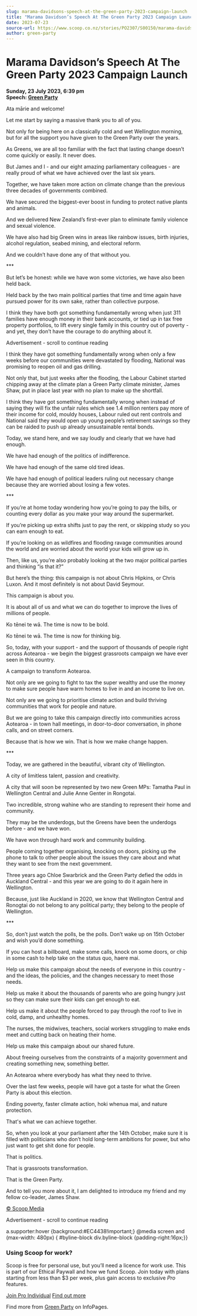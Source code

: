 ```yaml
---
slug: marama-davidsons-speech-at-the-green-party-2023-campaign-launch
title: "Marama Davidson’s Speech At The Green Party 2023 Campaign Launch"
date: 2023-07-23
source-url: https://www.scoop.co.nz/stories/PO2307/S00150/marama-davidsons-speech-at-the-green-party-2023-campaign-launch.htm
author: green-party
---
```

Marama Davidson’s Speech At The Green Party 2023 Campaign Launch
================================================================

**Sunday, 23 July 2023, 6:39 pm**  
**Speech: [Green Party](https://info.scoop.co.nz/Green_Party)**

Ata mārie and welcome!

Let me start by saying a massive thank you to all of you.

Not only for being here on a classically cold and wet Wellington morning, but for all the support you have given to the Green Party over the years.

As Greens, we are all too familiar with the fact that lasting change doesn’t come quickly or easily. It never does.

But James and I - and our eight amazing parliamentary colleagues - are really proud of what we have achieved over the last six years.

Together, we have taken more action on climate change than the previous three decades of governments combined.

We have secured the biggest-ever boost in funding to protect native plants and animals.

And we delivered New Zealand’s first-ever plan to eliminate family violence and sexual violence.

We have also had big Green wins in areas like rainbow issues, birth injuries, alcohol regulation, seabed mining, and electoral reform.

And we couldn’t have done any of that without you.

\*\*\*

But let’s be honest: while we have won some victories, we have also been held back.

Held back by the two main political parties that time and time again have pursued power for its own sake, rather than collective purpose.

I think they have both got something fundamentally wrong when just 311 families have enough money in their bank accounts, or tied up in tax free property portfolios, to lift every single family in this country out of poverty - and yet, they don’t have the courage to do anything about it.

Advertisement - scroll to continue reading





I think they have got something fundamentally wrong when only a few weeks before our communities were devastated by flooding, National was promising to reopen oil and gas drilling.

Not only that, but just weeks after the flooding, the Labour Cabinet started chipping away at the climate plan a Green Party climate minister, James Shaw, put in place last year with no plan to make up the shortfall.

I think they have got something fundamentally wrong when instead of saying they will fix the unfair rules which see 1.4 million renters pay more of their income for cold, mouldy houses, Labour ruled out rent controls and National said they would open up young people’s retirement savings so they can be raided to push up already unsustainable rental bonds.

Today, we stand here, and we say loudly and clearly that we have had enough.

We have had enough of the politics of indifference.

We have had enough of the same old tired ideas.

We have had enough of political leaders ruling out necessary change because they are worried about losing a few votes.

\*\*\*

If you’re at home today wondering how you’re going to pay the bills, or counting every dollar as you make your way around the supermarket.

If you’re picking up extra shifts just to pay the rent, or skipping study so you can earn enough to eat.

If you’re looking on as wildfires and flooding ravage communities around the world and are worried about the world your kids will grow up in.

Then, like us, you’re also probably looking at the two major political parties and thinking “is that it?”

But here’s the thing: this campaign is not about Chris Hipkins, or Chris Luxon. And it most definitely is not about David Seymour.

This campaign is about you.

It is about all of us and what we can do together to improve the lives of millions of people.

Ko tēnei te wā. The time is now to be bold.

Ko tēnei te wā. The time is now for thinking big.

So, today, with your support - and the support of thousands of people right across Aotearoa - we begin the biggest grassroots campaign we have ever seen in this country.

A campaign to transform Aotearoa.

Not only are we going to fight to tax the super wealthy and use the money to make sure people have warm homes to live in and an income to live on.

Not only are we going to prioritise climate action and build thriving communities that work for people and nature.

But we are going to take this campaign directly into communities across Aotearoa - in town hall meetings, in door-to-door conversation, in phone calls, and on street corners.

Because that is how we win. That is how we make change happen.

\*\*\*

Today, we are gathered in the beautiful, vibrant city of Wellington.

A city of limitless talent, passion and creativity.

A city that will soon be represented by two new Green MPs: Tamatha Paul in Wellington Central and Julie Anne Genter in Rongotai.

Two incredible, strong wahine who are standing to represent their home and community.

They may be the underdogs, but the Greens have been the underdogs before - and we have won.

We have won through hard work and community building.

People coming together organising, knocking on doors, picking up the phone to talk to other people about the issues they care about and what they want to see from the next government.

Three years ago Chloe Swarbrick and the Green Party defied the odds in Auckland Central - and this year we are going to do it again here in Wellington.

Because, just like Auckland in 2020, we know that Wellington Central and Ronogtai do not belong to any political party; they belong to the people of Wellington.

\*\*\*

So, don’t just watch the polls, be the polls. Don’t wake up on 15th October and wish you’d done something.

If you can host a billboard, make some calls, knock on some doors, or chip in some cash to help take on the status quo, haere mai.

Help us make this campaign about the needs of everyone in this country - and the ideas, the policies, and the changes necessary to meet those needs.

Help us make it about the thousands of parents who are going hungry just so they can make sure their kids can get enough to eat.

Help us make it about the people forced to pay through the roof to live in cold, damp, and unhealthy homes.

The nurses, the midwives, teachers, social workers struggling to make ends meet and cutting back on heating their home.

Help us make this campaign about our shared future.

About freeing ourselves from the constraints of a majority government and creating something new, something better.

An Aotearoa where everybody has what they need to thrive.

Over the last few weeks, people will have got a taste for what the Green Party is about this election.

Ending poverty, faster climate action, hoki whenua mai, and nature protection.

That's what we can achieve together.

So, when you look at your parliament after the 14th October, make sure it is filled with politicians who don’t hold long-term ambitions for power, but who just want to get shit done for people.

That is politics.

That is grassroots transformation.

That is the Green Party.

And to tell you more about it, I am delighted to introduce my friend and my fellow co-leader, James Shaw.

[© Scoop Media](http://www.scoop.co.nz/about/terms.html)  

Advertisement - scroll to continue reading



a.supporter:hover {background:#EC4438!important;} @media screen and (max-width: 480px) { #byline-block div.byline-block {padding-right:16px;}}

### Using Scoop for work?

Scoop is free for personal use, but you’ll need a licence for work use. This is part of our Ethical Paywall and how we fund Scoop. Join today with plans starting from less than $3 per week, plus gain access to exclusive _Pro_ features.  
  
[Join Pro Individual](https://pro.scoop.co.nz/Individual/?from=ProIn24) [Find out more](https://pro.scoop.co.nz/using-scoop-for-work/?from=ProIn24)

Find more from [Green Party](https://info.scoop.co.nz/Green_Party) on InfoPages.